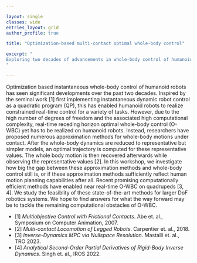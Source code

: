 ```yaml
---

layout: single 
classes: wide
entries_layout: grid
author_profile: true 

title: "Optimization-based multi-contact optimal whole-body control"

excerpt: "
Exploring two decades of advancements in whole-body control of humanoid robots, we will revisit the disparity between approximation methods and holistic controls, while assessing recent breakthroughs in near real-time optimization on legged robots, seeking solutions for future computational challenges.
"

---
```



Optimization based instantaneous whole-body control of humanoid robots has seen significant developments over the past two decades. Inspired by the seminal work [1] first implementing instantaneous dynamic robot control as a quadratic program (QP), this has enabled humanoid robots to realize constrained real-time control for a variety of tasks. However, due to the high number of degrees of freedom and the associated high computational complexity, real-time receding horizon optimal whole-body control (O-WBC) yet has to be realized on humanoid robots. Instead, researchers have proposed numerous approximation methods for whole-body motions under contact. After the whole-body dynamics are reduced to representative but simpler models, an optimal trajectory is computed for these representative values. The whole body motion is then recovered afterwards while observing the representative values [2]. In this workshop, we investigate how big the gap between these approximation methods and whole-body control still is, or if these approximation methods sufficiently reflect human motion planning capabilities after all. Recent promising computationally efficient methods have enabled near real-time O-WBC on quadrupeds [3, 4]. We study the feasiblity of these state-of-the-art methods for larger DoF robotics systems. We hope to find answers for what the way forward may be to tackle the remaining computational obstacles of O-WBC.


- [1] *Multiobjective Control with Frictional Contacts*. Abe et. al., Symposium on Computer Animation, 2007.
- [2] *Multi-contact Locomotion of Legged Robots*. Carpentier et. al., 2018.
- [3] *Inverse-Dynamics MPC via Nullspace Resolution*. Mastalli et. al., TRO 2023.
- [4] *Analytical Second-Order Partial Derivatives of Rigid-Body Inverse Dynamics*. Singh et. al., IROS 2022.

 

